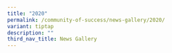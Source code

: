 ```yaml
---
title: "2020"
permalink: /community-of-success/news-gallery/2020/
variant: tiptap
description: ""
third_nav_title: News Gallery
---
```

